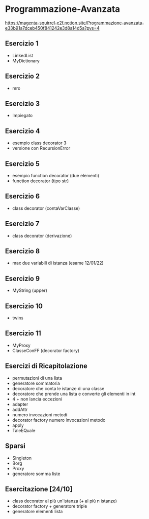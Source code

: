 # Programmazione-Avanzata
https://magenta-squirrel-e2f.notion.site/Programmazione-avanzata-e33b91a7dceb450f841242e3d8a14d5a?pvs=4

## Esercizio 1
- LinkedList
- MyDictionary

## Esercizio 2
- mro

## Esercizio 3
- Impiegato

## Esercizio 4
- esempio class decorator 3
- versione con RecursionError

## Esercizio 5
- esempio function decorator (due elementi)
- function decorator (tipo str)

## Esercizio 6
- class decorator (contaVarClasse)

## Esercizio 7
- class decorator (derivazione)

## Esercizio 8 
- max due variabili di istanza (esame 12/01/22)

## Esercizio 9
- MyString (upper)

## Esercizio 10 
- twins

## Esercizio 11
- MyProxy
- ClasseConFF (decorator factory)

## Esercizi di Ricapitolazione
- permutazioni di una lista
- generatore sommatoria
- decoratore che conta le istanze di una classe
- decoratore che prende una lista e converte gli elementi in int
- 4 + non lancia eccezioni
- adapter
- addAttr
- numero invocazioni metodi
- decorator factory numero invocazioni metodo
- apply
- TaleEQuale

## Sparsi
- Singleton
- Borg
- Proxy
- generatore somma liste

## Esercitazione [24/10]
- class decorator al più un'istanza (+ al più n istanze)
- decorator factory + generatore triple
- generatore elementi lista
